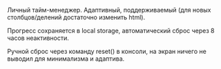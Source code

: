 Личный тайм-менеджер. Адаптивный, поддерживаемый (для новых столбцов/делений достаточно изменить html).

Прогресс сохраняется в local storage, автоматический сброс через 8 часов неактивности.

Ручной сброс через команду reset() в консоли, на экран ничего не выводил для минимализма и адаптива.
